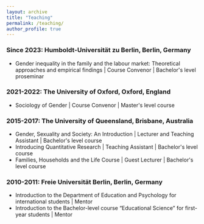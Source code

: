 ```yaml
---
layout: archive
title: "Teaching"
permalink: /teaching/
author_profile: true
---
```


### Since 2023: Humboldt-Universität zu Berlin, Berlin, Germany
* Gender inequality in the family and the labour market: Theoretical approaches and empirical findings \| Course Convenor \| Bachelor's level proseminar

### 2021-2022: The University of Oxford, Oxford, England
* Sociology of Gender \| Course Convenor \| Master's level course

### 2015-2017: The University of Queensland, Brisbane, Australia
* Gender, Sexuality and Society: An Introduction \| Lecturer and Teaching Assistant \| Bachelor's level course
* Introducing Quantitative Research \| Teaching Assistant \| Bachelor's level course
* Families, Households and the Life Course \| Guest Lecturer \| Bachelor's level course 

### 2010-2011: Freie Universität Berlin, Berlin, Germany
* Introduction to the Department of Education and Psychology for international students \| Mentor 
* Introduction to the Bachelor-level course “Educational Science” for first-year students \| Mentor